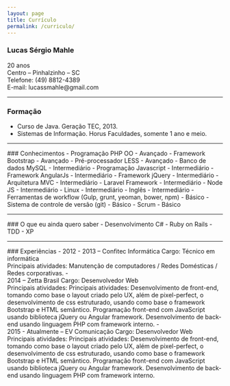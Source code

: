 ```yaml
---
layout: page
title: Currículo
permalink: /curriculo/
---
```


### Lucas Sérgio Mahle
<div>20 anos</div>
<div>Centro – Pinhalzinho – SC</div>
<div>Telefone: (49) 8812-4389</div>
<div>E-mail: lucassmahle@gmail.com</div>
<hr>

### Formação
 - Curso de Java. Geração TEC, 2013.
 - Sistemas de Informação. Horus Faculdades, somente 1 ano e meio.

<hr>
### Conhecimentos
 - Programação PHP OO - Avançado
 - Framework Bootstrap - Avançado
 - Pré-processador LESS - Avançado
 - Banco de dados MySQL - Intermediário
 - Programação Javascript - Intermediário
 - Framework AngularJs - Intermediário
 - Framework jQuery - Intermediário
 - Arquitetura MVC - Intermediário
 - Laravel Framework - Intermediário
 - Node JS - Intermediário
 - Linux - Intermediário
 - Inglês - Intermediário
 - Ferramentas de workflow (Gulp, grunt, yeoman, bower, npm) - Básico
 - Sistema de controle de versão (git) - Básico
 - Scrum - Básico

<hr>
### O que eu ainda quero saber
 - Desenvolvimento C#
 - Ruby on Rails
 - TDD
 - XP

<hr>
### Experiências
 - 2012 - 2013 – Confitec Informática
Cargo: Técnico em informática <br>
Principais atividades: Manutenção de computadores / Redes Domésticas / Redes corporativas.
 - <br> 2014 – Zetta Brasil
Cargo: Desenvolvedor Web <br>
Principais atividades: Principais atividades: Desenvolvimento de front-end, tomando como base o layout criado pelo UX, além de pixel-perfect, o desenvolvimento de css estruturado, usando como base o framework Bootstrap e HTML semântico. Programação front-end com JavaScript usando biblioteca jQuery ou Angular framework.
Desenvolvimento de back-end usando linguagem PHP com framework interno.
 - <br> 2015 - Atualmente – EV Comunicação
Cargo: Desenvolvedor Web <br>
Principais atividades: Principais atividades: Desenvolvimento de front-end, tomando como base o layout criado pelo UX, além de pixel-perfect, o desenvolvimento de css estruturado, usando como base o framework Bootstrap e HTML semântico. Programação front-end com JavaScript usando biblioteca jQuery ou Angular framework.
Desenvolvimento de back-end usando linguagem PHP com framework interno.

